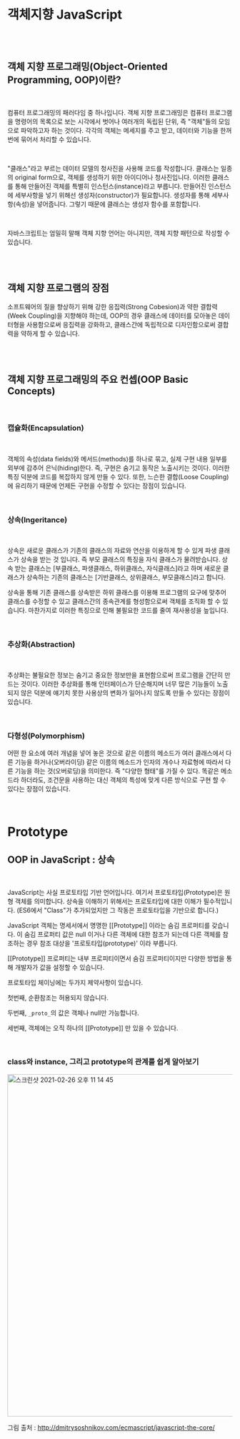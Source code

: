 # 객체지향 JavaScript

<br><br>

## 객체 지향 프로그래밍(Object-Oriented Programming, OOP)이란?

<br>

컴퓨터 프로그래밍의 패러다임 중 하나입니다. 객체 지향 프로그래밍은 컴퓨터 프로그램을 명령어의 목록으로 보는 시각에서 벗어나 여러개의 독립된 단위, 즉 "객체"들의 모임으로 파악하고자 하는 것이다. 각각의 객체는 메세지를 주고 받고, 데이터와 기능을 한꺼번에 묶어서 처리할 수 있습니다.

<br>

"클래스"라고 부르는 데이터 모델의 청사진을 사용해 코드를 작성합니다. 클래스는 일종의 original form으로, 객체를 생성하기 위한 아이디어나 청사진입니다. 이러한 클래스를 통해 만들어진 객체를 특별히 인스턴스(instance)라고 부릅니다.
만들어진 인스턴스에 세부사항을 넣기 위해선 생성자(constructor)가 필요합니다. 생성자를 통해 세부사항(속성)을 넣어줍니다. 그렇기 때문에 클래스는 생성자 함수를 포함합니다.

<br>

자바스크립트는 엄밀히 말해 객체 지향 언어는 아니지만, 객체 지향 패턴으로 작성할 수 있습니다.

<br><br>

## 객체 지향 프로그램의 장점

소프트웨어의 질을 향상하기 위해 강한 응집력(Strong Cobesion)과 약한 결합력(Week Coupling)을 지향해야 하는데, OOP의 경우 클래스에 데이터를 모아놓은 데이터형을 사용함으로써 응집력을 강화하고, 클래스간에 독립적으로 디자인함으로써 결합력을 약하게 할 수 있습니다.

<br><br>

## 객체 지향 프로그래밍의 주요 컨셉(OOP Basic Concepts)

<br>

### 캡슐화(Encapsulation)

<br>

객체의 속성(data fields)와 메서드(methods)를 하나로 묶고, 실제 구현 내용 일부를 외부에 감추어 은닉(hiding)한다. 즉, 구현은 숨기고 동작은 노출시키는 것이다. 이러한 특징 덕분에 코드를 복잡하지 않게 만들 수 있다. 또한, 느슨한 결합(Loose Coupling)에 유리하기 때문에 언제든 구현을 수정할 수 있다는 장점이 있습니다.

<br>

### 상속(Ingeritance)

<br>

상속은 새로운 클래스가 기존의 클래스의 자료와 연산을 이용하게 할 수 있게 파생 클래스가 상속을 받는 것 입니다. 즉 부모 클래스의 특징을 자식 클래스가 물려받습니다. 상속 받는 클래스는 [부클래스, 파생클래스, 하위클래스, 자식클래스]라고 하며 새로운 클래스가 상속하는 기존의 클래스는 [기반클래스, 상위클래스, 부모클래스]라고 합니다.

상속을 통해 기존 클래스를 상속받은 하위 클래스를 이용해 프로그램의 요구에 맞추어 클래스를 수정할 수 있고 클래스간의 종속관계를 형성함으로써 객체를 조직화 할 수 있습니다. 마찬가지로 이러한 특징으로 인해 불필요한 코드를 줄여 재사용성을 높입니다.

<br>

### 추상화(Abstraction)

<br>

추상화는 불필요한 정보는 숨기고 중요한 정보만을 표현함으로써 프로그램을 간단히 만드는 것이다. 이러한 추상화를 통해 인터페이스가 단순해지며 너무 많은 기능들이 노출되지 않은 덕분에 얘기치 못한 사용상의 변화가 일어나지 않도록 만들 수 있다는 장점이 있습니다.

<br>

### 다형성(Polymorphism)

어떤 한 요소에 여러 개념을 넣어 놓은 것으로 같은 이름의 메소드가 여러 클래스에서 다른 기능을 하거나(오버라이딩) 같은 이름의 메소드가 인자의 개수나 자료형에 따라서 다른 기능을 하는 것(오버로딩)을 의미한다. 즉 "다양한 형태"를 가질 수 있다. 똑같은 메소드라 하더라도, 조건문을 사용하는 대신 객체의 특성에 맞게 다른 방식으로 구현 할 수 있다는 장점이 있습니다.

<br>

# Prototype

## OOP in JavaScript : 상속

<br>

JavaScript는 사실 프로토타입 기반 언어입니다. 여기서 프로토타입(Prototype)은 원형 객체를 의미합니다. 상속을 이해하기 위해서는 프로토타입에 대한 이해가 필수적입니다. (ES6에서 "Class"가 추가되었지만 그 작동은 프로토타입을 기반으로 합니다.)

JavaScript 객체는 명세서에서 명명한 [[Prototype]] 이라는 숨김 프로퍼티를 갖습니다. 이 숨김 프로퍼티 값은 null 이거나 다른 객체에 대한 참조가 되는데 다른 객체를 참조하는 경우 참조 대상을 '프로토타입(prototype)' 이라 부릅니다.

[[Prototype]] 프로퍼티는 내부 프로피티이면서 숨김 프로퍼티이지만 다양한 방법을 통해 개발자가 값을 설정할 수 있습니다.

프로토타입 체이닝에는 두가지 제약사항이 있습니다.

첫번째, 순환참조는 허용되지 않습니다.

두번째, `_proto_`의 값은 객체나 null만 가능합니다.

세번째, 객체에는 오직 하나의 [[Prototype]] 만 있을 수 있습니다.

<br>

### class와 instance, 그리고 prototype의 관계를 쉽게 알아보기

<img width="767" alt="스크린샷 2021-02-26 오후 11 14 45" src="https://user-images.githubusercontent.com/76993386/109310923-7b08ed00-7888-11eb-8ee5-97222ddb16cd.png">

그림 출처 : http://dmitrysoshnikov.com/ecmascript/javascript-the-core/
